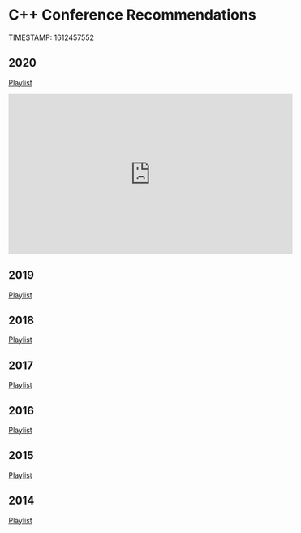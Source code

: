 # C++ Conference Recommendations
TIMESTAMP: 1612457552

## 2020

[Playlist](https://www.youtube.com/watch?v=ZAji7PkXaKY&list=PLHTh1InhhwT6VxYHtoWIvOup9gz0p95Qr)

<iframe width="560" height="315" src="https://www.youtube.com/embed/ZAji7PkXaKY" frameborder="0" allow="accelerometer; autoplay; clipboard-write; encrypted-media; gyroscope; picture-in-picture" allowfullscreen></iframe>

## 2019

[Playlist](https://www.youtube.com/watch?v=u_ij0YNkFUs&list=PLHTh1InhhwT6KhvViwRiTR7I5s09dLCSw)

## 2018

[Playlist](https://www.youtube.com/watch?v=HddFGPTAmtU&list=PLHTh1InhhwT6V9RVdFRoCG_Pm5udDxG1c)

## 2017

[Playlist](https://www.youtube.com/watch?v=fX2W3nNjJIo&list=PLHTh1InhhwT6bwIpRk0ZbCA0N2p1taxd6)

## 2016

[Playlist](https://www.youtube.com/watch?v=CPgxw1EzC54&list=PLHTh1InhhwT7J5jl4vAhO1WvGHUUFgUQH)

## 2015

[Playlist](https://www.youtube.com/watch?v=1OEu9C51K2A&list=PLHTh1InhhwT75gykhs7pqcR_uSiG601oh)

## 2014

[Playlist](https://www.youtube.com/watch?v=7P536lci5po&list=PLHTh1InhhwT7esTl1bRitiizeEnksGU7J)

